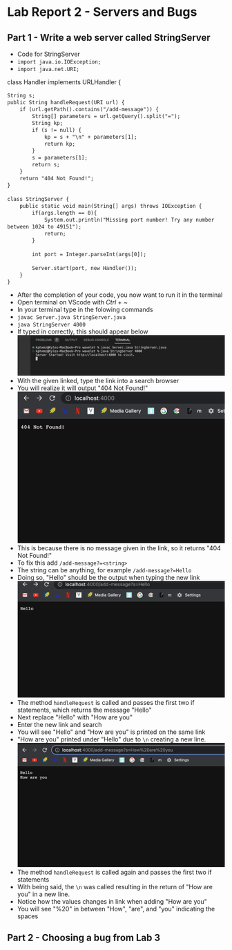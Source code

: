 # Lab Report 2 - Servers and Bugs
## Part 1 - Write a web server called StringServer
* Code for StringServer
* `import java.io.IOException;`
* `import java.net.URI;`

class Handler implements URLHandler {

    String s;
    public String handleRequest(URI url) {
        if (url.getPath().contains("/add-message")) {
            String[] parameters = url.getQuery().split("=");
            String kp;
            if (s != null) {
                kp = s + "\n" + parameters[1];
                return kp;
            }
            s = parameters[1];
            return s;
        }
        return "404 Not Found!";
    }

    class StringServer {
        public static void main(String[] args) throws IOException {
            if(args.length == 0){
                System.out.println("Missing port number! Try any number between 1024 to 49151");
                return;
            }
    
            int port = Integer.parseInt(args[0]);
    
            Server.start(port, new Handler());
        }
    }
* After the completion of your code, you now want to run it in the terminal
* Open terminal on VScode with *Ctrl* + *~*  
* In your terminal type in the folowing commands
* `javac Server.java StringServer.java`
* `java StringServer 4000`
* If typed in correctly, this should appear below
![image](java.png)
* With the given linked, type the link into a search browser
* You will realize it will output "404 Not Found!"
![image](notfound.png)
* This is because there is no message given in the link, so it returns "404 Not Found!"
* To fix this add `/add-message?=<string>`
* The string can be anything, for example `/add-message?=Hello`
* Doing so, "Hello" should be the output when typing the new link
![image](hello.png)
* The method `handleRequest` is called and passes the first two if statements, which returns the message "Hello"
* Next replace "Hello" with "How are you"
* Enter the new link and search
* You will see "Hello" and "How are you" is printed on the same link
* "How are you" printed under "Hello" due to `\n` creating a new line.
![image](how.png)
* The method `handleRequest` is called again and passes the first two if statements
* With being said, the `\n` was called resulting in the return of "How are you" in a new line.
* Notice how the values changes in link when adding "How are you"
* You will see "%20" in between "How", "are", and "you" indicating the spaces

## Part 2 - Choosing a bug from Lab 3
